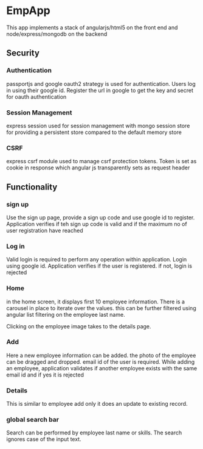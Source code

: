 ﻿# EmpApp
This app implements a stack of angularjs/html5 on the front end and node/express/mongodb on the backend

## Security

### Authentication
passportjs and google oauth2 strategy is used for authentication. Users log in using their google id. Register the url in google to get the key and secret for oauth authentication

### Session Management
express session used for session management with mongo session store for providing a persistent store compared to the default memory store

### CSRF
express csrf module used to manage csrf protection tokens. Token is set as cookie in response which angular js transparently sets as request header

## Functionality
### sign up
Use the sign up page, provide a sign up code and use google id to register. Application verifies if teh sign up code is valid and if the maximum no of user registration have reached

### Log in
Valid login is required to perform any operation within application. Login using google id. Application verifies if the user is registered. if not, login is rejected

### Home
in the home screen, it displays first 10 employee information. There is a carousel in place to iterate over the values. this can be further filtered using angular list filtering on the employee last name.

Clicking on the employee image takes to the details page.

### Add
Here a new employee information can be added. the photo of the employee can be dragged and dropped. email id of the user is required. While adding an employee, application validates if another employee exists with the same email id and if yes it is rejected

### Details
This is similar to employee add only it does an update to existing record.

### global search bar
Search can be performed by employee last name or skills. The search ignores case of the input text.
